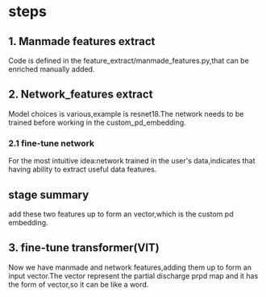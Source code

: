 # steps

## 1. Manmade features extract

Code is defined in the feature_extract/manmade_features.py,that can be enriched manually added.

## 2. Network_features extract

Model choices is various,example is resnet18.The network needs to be trained before working in the custom_pd_embedding.

### 2.1 fine-tune network

For the most intuitive idea:network trained in the user's data,indicates that having ability to extract useful data features.

## stage summary

add these two features up to form an vector,which is the custom pd embedding.

## 3. fine-tune transformer(VIT)

Now we have manmade and network features,adding them up to form an input vector.The vector represent the partial discharge prpd map and it has the form of vector,so it can be like a word.